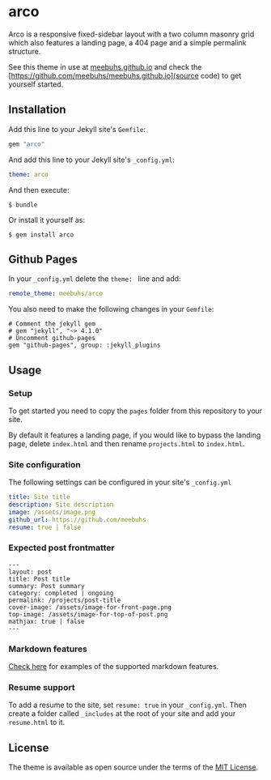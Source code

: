# arco

Arco is a responsive fixed-sidebar layout with a two column masonry grid which also features a landing page, a 404 page and a simple permalink structure.

See this theme in use at [meebuhs.github.io](https://meebuhs.github.io) and check the [https://github.com/meebuhs/meebuhs.github.io](source code) to get yourself started.

## Installation

Add this line to your Jekyll site's `Gemfile`:

```ruby
gem "arco"
```

And add this line to your Jekyll site's `_config.yml`:

```yaml
theme: arco
```

And then execute:

    $ bundle

Or install it yourself as:

    $ gem install arco

## Github Pages

In your `_config.yml` delete the `theme: ` line and add:

```yaml
remote_theme: meebuhs/arco
```

You also need to make the following changes in your `Gemfile`:

```Gemfile
# Comment the jekyll gem
# gem "jekyll", "~> 4.1.0"
# Uncomment github-pages
gem "github-pages", group: :jekyll_plugins
```

## Usage

### Setup

To get started you need to copy the `pages` folder from this repository to your site.

By default it features a landing page, if you would like to bypass the landing page, delete `index.html` and then rename `projects.html` to `index.html`.

### Site configuration

The following settings can be configured in your site's `_config.yml`

```yaml
title: Site title
description: Site description
image: /assets/image.png
github_url: https://github.com/meebuhs
resume: true | false
```

### Expected post frontmatter

```
---
layout: post
title: Post title
summary: Post summary
category: completed | ongoing
permalink: /projects/post-title
cover-image: /assets/image-for-front-page.png
top-image: /assets/image-for-top-of-post.png 
mathjax: true | false
---
```

### Markdown features

[Check here](https://meebuhs.github.io/projects/arco) for examples of the supported markdown features.

### Resume support

To add a resume to the site, set `resume: true` in your `_config.yml`.
Then create a folder called `_includes` at the root of your site and add your `resume.html` to it.

## License

The theme is available as open source under the terms of the [MIT License](https://opensource.org/licenses/MIT).
